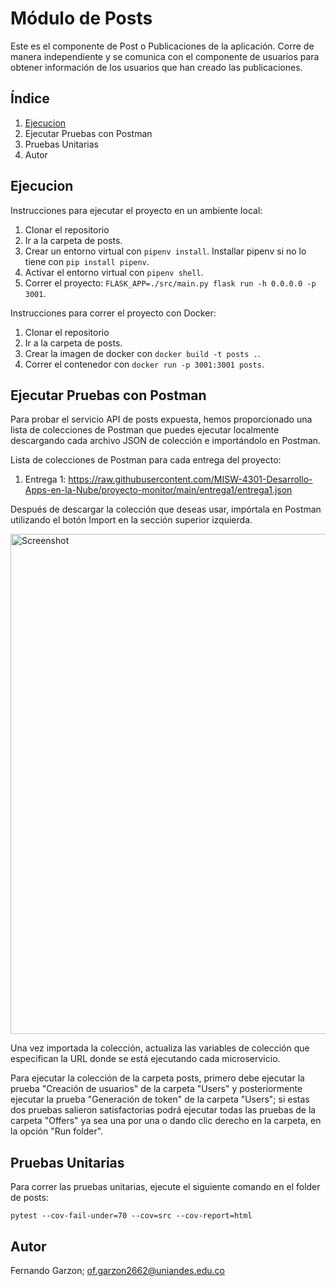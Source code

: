 # Módulo de Posts
Este es el componente de Post o Publicaciones de la aplicación. Corre de manera independiente y se comunica con el componente de usuarios para obtener información de los usuarios que han creado las publicaciones.

## Índice

1. [Ejecucion](#Ejecucion)
2. Ejecutar Pruebas con Postman
3. Pruebas Unitarias
4. Autor


## Ejecucion

Instrucciones para ejecutar el proyecto en un ambiente local:

1. Clonar el repositorio
2. Ir a la carpeta de posts.
3. Crear un entorno virtual con `pipenv install`. Installar pipenv si no lo tiene con `pip install pipenv`.
4. Activar el entorno virtual con `pipenv shell`.
5. Correr el proyecto: `FLASK_APP=./src/main.py flask run -h 0.0.0.0 -p 3001`.

Instrucciones para correr el proyecto con Docker:

1. Clonar el repositorio
2. Ir a la carpeta de posts.
3. Crear la imagen de docker con `docker build -t posts .`.
4. Correr el contenedor con `docker run -p 3001:3001 posts`.

## Ejecutar Pruebas con Postman

Para probar el servicio API de posts expuesta, hemos proporcionado una lista de colecciones de Postman que puedes ejecutar localmente descargando cada archivo JSON de colección e importándolo en Postman.

Lista de colecciones de Postman para cada entrega del proyecto:

1. Entrega 1: https://raw.githubusercontent.com/MISW-4301-Desarrollo-Apps-en-la-Nube/proyecto-monitor/main/entrega1/entrega1.json

Después de descargar la colección que deseas usar, impórtala en Postman utilizando el botón Import en la sección superior izquierda.

<img src="https://github.com/MISW-4301-Desarrollo-Apps-en-la-Nube/proyecto-base/assets/78829363/836f6199-9343-447a-9bce-23d8c07d0338" alt="Screenshot" width="800">

Una vez importada la colección, actualiza las variables de colección que especifican la URL donde se está ejecutando cada microservicio.

Para ejecutar la colección de la carpeta posts, primero debe ejecutar la prueba "Creación de usuarios" de la carpeta "Users" y posteriormente ejecutar la prueba "Generación de token" de la carpeta "Users"; si estas dos pruebas salieron satisfactorias podrá ejecutar todas las pruebas de la carpeta "Offers" ya sea una por una o dando clic derecho en la carpeta, en la opción "Run folder".


## Pruebas Unitarias

Para correr las pruebas unitarias, ejecute el siguiente comando en el folder de posts:

`pytest --cov-fail-under=70 --cov=src --cov-report=html`


## Autor

Fernando Garzon; of.garzon2662@uniandes.edu.co
